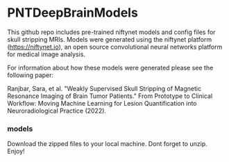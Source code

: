 # PNTDeepBrainModels

This github repo includes pre-trained niftynet models and config files for skull stripping MRIs. Models were generated using the niftynet platform (https://niftynet.io), an open source convolutional neural networks platform for medical image analysis.

For information about how these models were generated please see the following paper:

Ranjbar, Sara, et al. "Weakly Supervised Skull Stripping of Magnetic Resonance Imaging of Brain Tumor Patients." From Prototype to Clinical Workflow: Moving Machine Learning for Lesion Quantification into Neuroradiological Practice (2022).

### models
Download the zipped files to your local machine. Dont forget to unzip. Enjoy!


